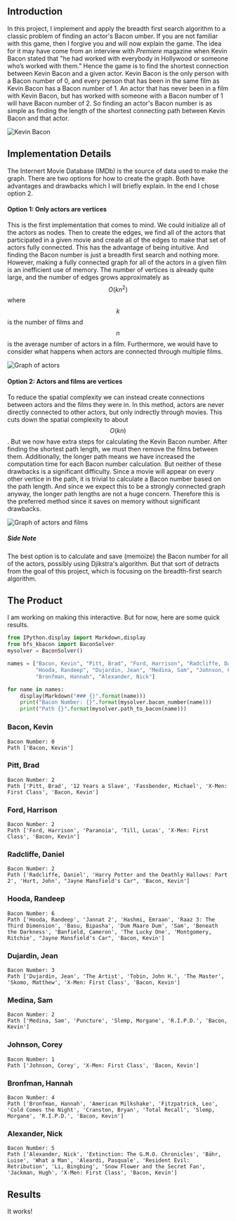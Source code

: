 
## Introduction

In this project, I implement and apply the breadth first search algorithm to a classic problem of finding an actor's Bacon umber. If you are not familiar with this game, then I forgive you and will now explain the game. The idea for it may have come from an interview with *Premiere* magazine when Kevin Bacon stated that "he had worked with everybody in Hollywood or someone who’s worked with them." Hence the game is to find the shortest connection between Kevin Bacon and a given actor. Kevin Bacon is the only person with a Bacon number of 0, and every person that has been in the same film as Kevin Bacon has a Bacon number of 1. An actor that has never been in a film with Kevin Bacon, but has worked with someone with a Bacon number of 1 will have Bacon number of 2. So finding an actor's Bacon number is as simple as finding the length of the shortest connecting path between Kevin Bacon and that actor.

![Kevin Bacon](https://upload.wikimedia.org/wikipedia/commons/d/d2/Kevin_Bacon.jpg)

## Implementation Details
The Internert Movie Database (IMDb) is the source of data used to make the graph. There are two options for how to create the graph. Both have advantages and drawbacks which I will briefly explain. In the end I chose option 2.
#### Option 1: Only actors are vertices
This is the first implementation that comes to mind. We could initialize all of the actors as nodes. Then to create the edges, we find all of the actors that participated in a given movie and create all of the edges to make that set of actors fully connected. This has the advantage of being intuitive. And finding the Bacon number is just a breadth first search and nothing more. However, making a fully connected graph for all of the actors in a given film is an inefficient use of memory. The number of vertices is already quite large, and the number of edges grows approximately as $$O(kn^2)$$ where $$k$$ is the number of films and $$n$$ is the average number of actors in a film. Furthermore, we would have to consider what happens when actors are connected through multiple films.

![Graph of actors](https://www.cs.dartmouth.edu/~cbk/classes/10/16fall/hws/PS-4/test-graph.png)

#### Option 2: Actors and films are vertices
To reduce the spatial complexity we can instead create connections between actors and the films they were in. In this method, actors are never directly connected to other actors, but only indrectly through movies. This cuts down the spatial complexity to about $$O(kn)$$. But we now have extra steps for calculating the Kevin Bacon number. After finding the shortest path length, we must then remove the films between them. Additionally, the longer path means we have increased the computation time for each Bacon number calculation. But neither of these drawbacks is a significant difficulty. Since a movie will appear on every other vertice in the path, it is trivial to calculate a Bacon number based on the path length. And since we expect this to be a strongly connected graph anyway, the longer path lengths are not a huge concern. Therefore this is the preferred method since it saves on memory without significant drawbacks.

![Graph of actors and films](https://www.cs.oberlin.edu/~asharp/cs151/labs/lab10/imdb.png)

##### Side Note
The best option is to calculate and save (memoize) the Bacon number for all of the actors, possibly using Djikstra's algorithm. But that sort of detracts from the goal of this project, which is focusing on the breadth-first search algorithm.

## The Product
I am working on making this interactive. But for now, here are some quick results.


```python
from IPython.display import Markdown,display
from bfs_kbacon import BaconSolver
mysolver = BaconSolver()
```


```python
names = ["Bacon, Kevin", "Pitt, Brad", "Ford, Harrison", "Radcliffe, Daniel",
         "Hooda, Randeep", "Dujardin, Jean", "Medina, Sam", "Johnson, Corey",
         "Bronfman, Hannah", "Alexander, Nick"]

for name in names:
    display(Markdown("### {}".format(name)))
    print("Bacon Number: {}".format(mysolver.bacon_number(name)))
    print("Path {}".format(mysolver.path_to_bacon(name)))

```


### Bacon, Kevin


    Bacon Number: 0
    Path ['Bacon, Kevin']



### Pitt, Brad


    Bacon Number: 2
    Path ['Pitt, Brad', '12 Years a Slave', 'Fassbender, Michael', 'X-Men: First Class', 'Bacon, Kevin']



### Ford, Harrison


    Bacon Number: 2
    Path ['Ford, Harrison', 'Paranoia', 'Till, Lucas', 'X-Men: First Class', 'Bacon, Kevin']



### Radcliffe, Daniel


    Bacon Number: 2
    Path ['Radcliffe, Daniel', 'Harry Potter and the Deathly Hallows: Part 2', 'Hurt, John', "Jayne Mansfield's Car", 'Bacon, Kevin']



### Hooda, Randeep


    Bacon Number: 6
    Path ['Hooda, Randeep', 'Jannat 2', 'Hashmi, Emraan', 'Raaz 3: The Third Dimension', 'Basu, Bipasha', 'Dum Maaro Dum', 'Sam', 'Beneath the Darkness', 'Banfield, Cameron', 'The Lucky One', 'Montgomery, Ritchie', "Jayne Mansfield's Car", 'Bacon, Kevin']



### Dujardin, Jean


    Bacon Number: 3
    Path ['Dujardin, Jean', 'The Artist', 'Tobin, John H.', 'The Master', 'Skomo, Matthew', 'X-Men: First Class', 'Bacon, Kevin']



### Medina, Sam


    Bacon Number: 2
    Path ['Medina, Sam', 'Puncture', 'Slemp, Morgane', 'R.I.P.D.', 'Bacon, Kevin']



### Johnson, Corey


    Bacon Number: 1
    Path ['Johnson, Corey', 'X-Men: First Class', 'Bacon, Kevin']



### Bronfman, Hannah


    Bacon Number: 4
    Path ['Bronfman, Hannah', 'American Milkshake', 'Fitzpatrick, Leo', 'Cold Comes the Night', 'Cranston, Bryan', 'Total Recall', 'Slemp, Morgane', 'R.I.P.D.', 'Bacon, Kevin']



### Alexander, Nick


    Bacon Number: 5
    Path ['Alexander, Nick', 'Extinction: The G.M.O. Chronicles', 'Bähr, Luise', 'What a Man', 'Aleardi, Pasquale', 'Resident Evil: Retribution', 'Li, Bingbing', 'Snow Flower and the Secret Fan', 'Jackman, Hugh', 'X-Men: First Class', 'Bacon, Kevin']


## Results
It works!
